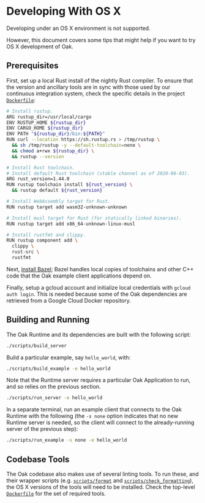 # Developing With OS X

Developing under an OS X environment is not supported.

However, this document covers some tips that might help if you want to try OS X
development of Oak.

## Prerequisites

First, set up a local Rust install of the nightly Rust compiler. To ensure that
the version and ancillary tools are in sync with those used by our continuous
integration system, check the specific details in the project
[`Dockerfile`](/Dockerfile):

<!-- prettier-ignore-start -->
[embedmd]:# (../Dockerfile bash /^# Install rustup/ /^ +rustfmt/)
```bash
# Install rustup.
ARG rustup_dir=/usr/local/cargo
ENV RUSTUP_HOME ${rustup_dir}
ENV CARGO_HOME ${rustup_dir}
ENV PATH "${rustup_dir}/bin:${PATH}"
RUN curl --location https://sh.rustup.rs > /tmp/rustup \
  && sh /tmp/rustup -y --default-toolchain=none \
  && chmod a+rwx ${rustup_dir} \
  && rustup --version

# Install Rust toolchain.
# Install default Rust toolchain (stable channel as of 2020-06-03).
ARG rust_version=1.44.0
RUN rustup toolchain install ${rust_version} \
  && rustup default ${rust_version}

# Install WebAssembly target for Rust.
RUN rustup target add wasm32-unknown-unknown

# Install musl target for Rust (for statically linked binaries).
RUN rustup target add x86_64-unknown-linux-musl

# Install rustfmt and clippy.
RUN rustup component add \
  clippy \
  rust-src \
  rustfmt
```
<!-- prettier-ignore-end -->

Next, [install Bazel](https://docs.bazel.build/versions/master/install.html);
Bazel handles local copies of toolchains and other C++ code that the Oak example
client applications depend on.

Finally, setup a gcloud account and initialize local credentials with
`gcloud auth login`. This is needed because some of the Oak dependencies are
retrieved from a Google Cloud Docker repository.

## Building and Running

The Oak Runtime and its dependencies are built with the following script:

```bash
./scripts/build_server
```

Build a particular example, say `hello_world`, with:

```bash
./scripts/build_example -e hello_world
```

Note that the Runtime server requires a particular Oak Application to run, and
so relies on the previous section.

```bash
./scripts/run_server -e hello_world
```

In a separate terminal, run an example client that connects to the Oak Runtime
with the following (the `-s none` option indicates that no new Runtime server is
needed, so the client will connect to the already-running server of the previous
step):

```bash
./scripts/run_example -s none -e hello_world
```

## Codebase Tools

The Oak codebase also makes use of several linting tools. To run these, and
their wrapper scripts (e.g. [`scripts/format`](/scripts/format) and
[`scripts/check_formatting`](/scripts/check_formatting)), the OS X versions of
the tools will need to be installed. Check the top-level
[`Dockerfile`](/Dockerfile) for the set of required tools.
